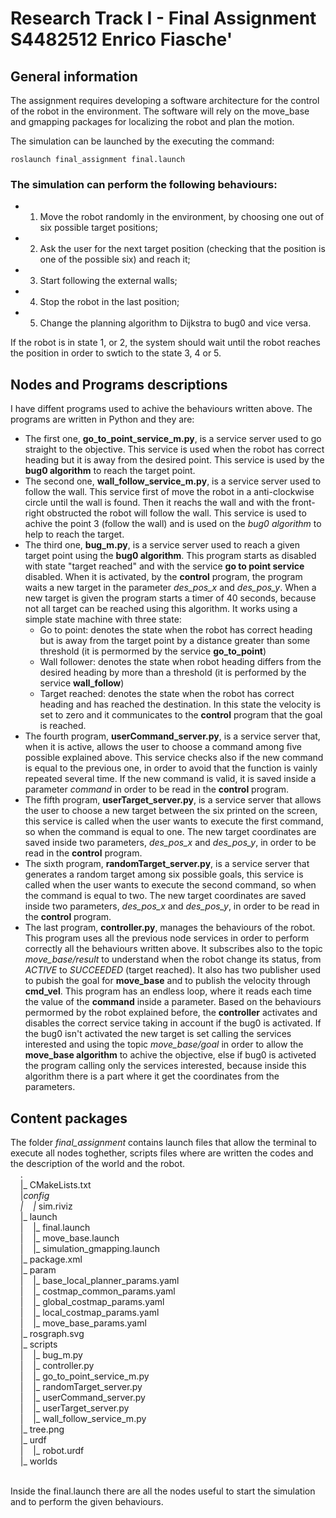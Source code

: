 # Research Track I - Final Assignment S4482512 Enrico Fiasche'

## General information
The assignment requires developing a software architecture for the control of the robot in the environment. The software will rely on the move_base and gmapping packages for localizing the robot and plan the motion.

The simulation can be launched by the executing the command:

```
roslaunch final_assignment final.launch
```

### The simulation can perform the following behaviours:
- 1. Move the robot randomly in the environment, by choosing one out of six possible target positions;
- 2. Ask the user for the next target position (checking that the position is one of the possible six) and reach it;
- 3. Start following the external walls;
- 4. Stop the robot in the last position;
- 5. Change the planning algorithm to Dijkstra to bug0 and vice versa.

If the robot is in state 1, or 2, the system should wait until the robot reaches the position in order to swtich to the state 3, 4 or 5.

## Nodes and Programs descriptions
I have diffent programs used to achive the behaviours written above. The programs are written in Python and they are:
- The first one, **go_to_point_service_m.py**, is a service server used to go straight to the objective. This service is used when the robot has correct heading but it is away from the desired point. This service is used by the __bug0 algorithm__ to reach the target point.
- The second one, **wall_follow_service_m.py**, is a service server used to follow the wall. This service first of move the robot in a anti-clockwise circle until the wall is found. Then it reachs the wall and with the front-right obstructed the robot will follow the wall.
This service is used to achive the point 3 (follow the wall) and is used on the _bug0 algorithm_ to help to reach the target.
- The third one, **bug_m.py**, is a service server used to reach a given target point using the __bug0 algorithm__.
This program starts as disabled with state "target reached" and with the service __go to point service__ disabled. When it is activated, by the __control__ program, the program waits a new target in the parameter _des_pos_x_ and _des_pos_y_.
When a new target is given the program starts a timer of 40 seconds, because not all target can be reached using this algorithm. It works using a simple state machine with three state:
    * Go to point: denotes the state when the robot has correct heading but is away from the target point by a distance greater than some threshold (it is permormed by the service __go_to_point__)
    * Wall follower: denotes the state when robot heading differs from the desired heading by more than a threshold (it is performed by the service __wall_follow__)
    * Target reached: denotes the state when the robot has correct heading and has reached the destination. In this state the velocity is set to zero and it communicates to the __control__ program that the goal is reached.
- The fourth program, **userCommand_server.py**, is a service server that, when it is active, allows the user to choose a command among five possible explained above. This service checks also if the new command is equal to the previous one, in order to avoid that the function is vainly repeated several time. If the new command is valid, it is saved inside a parameter _command_ in order to be read in the __control__ program.
- The fifth program, **userTarget_server.py**, is a service server that allows the user to choose a new target between the six printed on the screen, this service is called when the user wants to execute the first command, so when the command is equal to one. The new target coordinates are saved inside two parameters, _des_pos_x_ and _des_pos_y_, in order to be read in the __control__ program.
- The sixth program, **randomTarget_server.py**, is a service server that generates a random target among six possible goals, this service is called when the user wants to execute the second command, so when the command is equal to two. The new target coordinates are saved inside two parameters, _des_pos_x_ and _des_pos_y_, in order to be read in the __control__ program.
- The last program, **controller.py**, manages the behaviours of the robot. This program uses all the previous node services in order to perform correctly all the behaviours written above. It subscribes also to the topic _move_base/result_ to understand when the robot change its status, from _ACTIVE_ to _SUCCEEDED_ (target reached). It also has two publisher used to pubish the goal for __move_base__ and to publish the velocity through __cmd_vel__.
This program has an endless loop, where it reads each time the value of the __command__ inside a parameter. Based on the behaviours permormed by the robot explained before, the __controller__ activates and disables the correct service taking in account if the bug0 is activated. If the bug0 isn't activated the new target is set calling the services interested and using the topic _move_base/goal_ in order to allow the __move_base algorithm__ to achive the objective, else if bug0 is activeted the program calling only the services interested, because inside this algorithm there is a part where it get the coordinates from the parameters.

## Content packages
The folder _final_assignment_ contains launch files that allow the terminal to execute all nodes toghether, scripts files where are written the codes and the description of the world and the robot.
    <br/>&nbsp;&nbsp;&nbsp;&nbsp;.<br/>
    &nbsp;&nbsp;&nbsp;&nbsp;|_ CMakeLists.txt<br/>
    &nbsp;&nbsp;&nbsp;&nbsp;|_config<br/>
    &nbsp;&nbsp;&nbsp;&nbsp;|&nbsp;&nbsp;&nbsp;&nbsp;|_ sim.riviz<br/>
    &nbsp;&nbsp;&nbsp;&nbsp;|_ launch<br/>
    &nbsp;&nbsp;&nbsp;&nbsp;|&nbsp;&nbsp;&nbsp;&nbsp;|_ final.launch<br/>
    &nbsp;&nbsp;&nbsp;&nbsp;|&nbsp;&nbsp;&nbsp;&nbsp;|_ move_base.launch<br/>
    &nbsp;&nbsp;&nbsp;&nbsp;|&nbsp;&nbsp;&nbsp;&nbsp;|_ simulation_gmapping.launch<br/>
    &nbsp;&nbsp;&nbsp;&nbsp;|_ package.xml<br/>
    &nbsp;&nbsp;&nbsp;&nbsp;|_ param<br/>
    &nbsp;&nbsp;&nbsp;&nbsp;|&nbsp;&nbsp;&nbsp;&nbsp;|_ base_local_planner_params.yaml<br/>
    &nbsp;&nbsp;&nbsp;&nbsp;|&nbsp;&nbsp;&nbsp;&nbsp;|_ costmap_common_params.yaml<br/>
    &nbsp;&nbsp;&nbsp;&nbsp;|&nbsp;&nbsp;&nbsp;&nbsp;|_ global_costmap_params.yaml<br/>
    &nbsp;&nbsp;&nbsp;&nbsp;|&nbsp;&nbsp;&nbsp;&nbsp;|_ local_costmap_params.yaml<br/>
    &nbsp;&nbsp;&nbsp;&nbsp;|&nbsp;&nbsp;&nbsp;&nbsp;|_ move_base_params.yaml<br/>
    &nbsp;&nbsp;&nbsp;&nbsp;|_ rosgraph.svg<br/>
    &nbsp;&nbsp;&nbsp;&nbsp;|_ scripts<br/>
    &nbsp;&nbsp;&nbsp;&nbsp;|&nbsp;&nbsp;&nbsp;&nbsp;|_ bug_m.py<br/>
    &nbsp;&nbsp;&nbsp;&nbsp;|&nbsp;&nbsp;&nbsp;&nbsp;|_ controller.py<br/>
    &nbsp;&nbsp;&nbsp;&nbsp;|&nbsp;&nbsp;&nbsp;&nbsp;|_ go_to_point_service_m.py<br/>
    &nbsp;&nbsp;&nbsp;&nbsp;|&nbsp;&nbsp;&nbsp;&nbsp;|_ randomTarget_server.py<br/>
    &nbsp;&nbsp;&nbsp;&nbsp;|&nbsp;&nbsp;&nbsp;&nbsp;|_ userCommand_server.py<br/>
    &nbsp;&nbsp;&nbsp;&nbsp;|&nbsp;&nbsp;&nbsp;&nbsp;|_ userTarget_server.py<br/>
    &nbsp;&nbsp;&nbsp;&nbsp;|&nbsp;&nbsp;&nbsp;&nbsp;|_ wall_follow_service_m.py<br/>
    &nbsp;&nbsp;&nbsp;&nbsp;|_ tree.png<br/>
    &nbsp;&nbsp;&nbsp;&nbsp;|_ urdf<br/>
    &nbsp;&nbsp;&nbsp;&nbsp;|&nbsp;&nbsp;&nbsp;&nbsp;|_ robot.urdf<br/>
    &nbsp;&nbsp;&nbsp;&nbsp;|_ worlds<br/><br/>

Inside the final.launch there are all the nodes useful to start the simulation and to perform the given behaviours.
